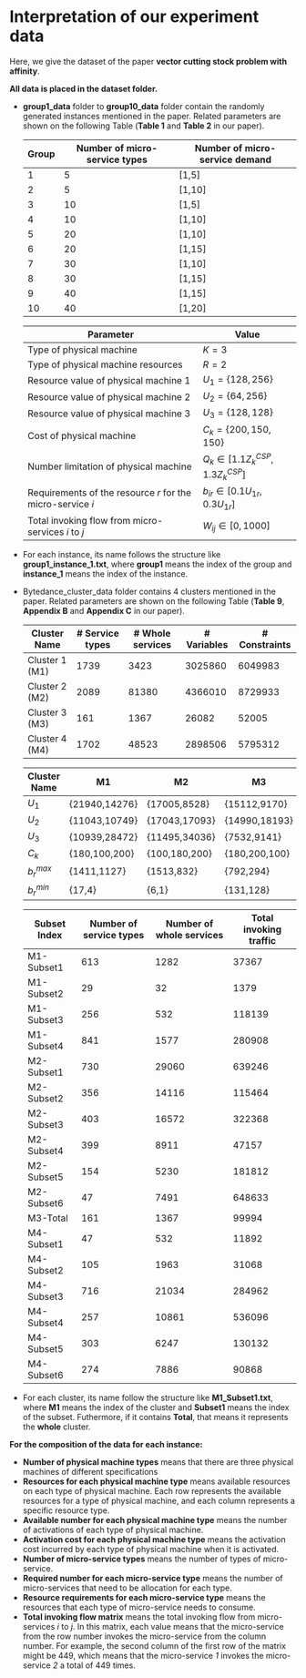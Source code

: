 # Interpretation of our experiment data 
Here, we give the dataset of the paper **vector cutting stock problem with affinity**.



**All data is placed in the dataset folder.**
- **group1_data** folder to **group10_data** folder contain the randomly generated instances mentioned in the paper. Related parameters are shown on the following Table (**Table 1** and **Table 2** in our paper). 
  
    | Group | Number of micro-service types | Number of micro-service demand |
    |-------|-------------------------------|--------------------------------|
    | 1     | 5                             | [1,5]                          |
    | 2     | 5                             | [1,10]                         |
    | 3     | 10                            | [1,5]                          |
    | 4     | 10                            | [1,10]                         |
    | 5     | 20                            | [1,10]                         |
    | 6     | 20                            | [1,15]                         |
    | 7     | 30                            | [1,10]                         |
    | 8     | 30                            | [1,15]                         |
    | 9     | 40                            | [1,15]                         |
    | 10    | 40                            | [1,20]                         |

    | Parameter                                                  | Value                                 |
    |------------------------------------------------------------|---------------------------------------|
    | Type of physical machine                                   | $K=3$                                 |
    | Type of physical machine resources                         | $R=2$                                 |
    | Resource value of physical machine 1                       | $U_{1}=\{128,256\}$                   |
    | Resource value of physical machine 2                       | $U_{2}=\{64,256\}$                    |
    | Resource value of physical machine 3                       | $U_{3}=\{128,128\}$                   |
    | Cost of physical machine                                   | $C_{k}=\{200,150,150\}$               |
    | Number limitation of physical machine                      | $Q_{k}\in[1.1Z^{CSP}_k,1.3Z^{CSP}_k]$ |
    | Requirements of the resource $r$ for the micro-service $i$ | $b_{ir}\in[0.1U_{1r},0.3U_{1r}]$      |
    | Total invoking flow from micro-services $i$ to $j$     | $W_{ij}\in[0,1000]$                   |


- For each instance, its name follows the structure like **group1_instance_1.txt**, where **group1** means the index of the group and **instance_1** means the index of the instance. 
- Bytedance_cluster_data folder contains 4 clusters mentioned in the paper. Related parameters are shown on the following Table (**Table 9**, **Appendix B** and **Appendix C** in our paper). 

    | Cluster Name   | \# Service types | \# Whole services | \# Variables | \# Constraints |
    |----------------|------------------|-------------------|--------------|----------------|
    | Cluster 1 (M1) | 1739             | 3423              | 3025860      | 6049983        |
    | Cluster 2 (M2) | 2089             | 81380             | 4366010      | 8729933        |
    | Cluster 3 (M3) | 161              | 1367              | 26082        | 52005          |
    | Cluster 4 (M4) | 1702             | 48523             | 2898506      | 5795312        |

    | Cluster Name | M1              | M2              | M3              | M4              |
    |--------------|-----------------|-----------------|-----------------|-----------------|
    | $U_1$        | \{21940,14276\} | \{17005,8528\}  | \{15112,9170\}  | \{30334,22873\} |
    | $U_2$        | \{11043,10749\} | \{17043,17093\} | \{14990,18193\} | \{27095,40583\} |
    | $U_3$        | \{10939,28472\} | \{11495,34036\} | \{7532,9141\}   | \{15021,11327\} |
    | $C_k$        | \{180,100,200\} | \{100,180,200\} | \{180,200,100\} | \{200,180,100\} |
    | $b^{max}_r$  | \{1411,1127\}   | \{1513,832\}    | \{792,294\}     | \{1942,888\}    |
    | $b^{min}_r$  | \{17,4\}        | \{6,1\}         | \{131,128\}     | \{8,2\}         |

    | Subset Index | Number of service types | Number of whole services | Total invoking traffic |
    |--------------|-------------------------|--------------------------|------------------------|
    | M1-Subset1   | 613                     | 1282                     | 37367                  |
    | M1-Subset2   | 29                      | 32                       | 1379                   |
    | M1-Subset3   | 256                     | 532                      | 118139                 |
    | M1-Subset4   | 841                     | 1577                     | 280908                 |
    | M2-Subset1   | 730                     | 29060                    | 639246                 |
    | M2-Subset2   | 356                     | 14116                    | 115464                 |
    | M2-Subset3   | 403                     | 16572                    | 322368                 |
    | M2-Subset4   | 399                     | 8911                     | 47157                  |
    | M2-Subset5   | 154                     | 5230                     | 181812                 |
    | M2-Subset6   | 47                      | 7491                     | 648633                 |
    | M3-Total     | 161                     | 1367                     | 99994                  |
    | M4-Subset1   | 47                      | 532                      | 11892                  |
    | M4-Subset2   | 105                     | 1963                     | 31068                  |
    | M4-Subset3   | 716                     | 21034                    | 284962                 |
    | M4-Subset4   | 257                     | 10861                    | 536096                 |
    | M4-Subset5   | 303                     | 6247                     | 130132                 |
    | M4-Subset6   | 274                     | 7886                     | 90868                  |

- For each cluster, its name follow the structure like **M1_Subset1.txt**, where **M1** means the index of the cluster and **Subset1** means the index of the subset. Futhermore, if it contains **Total**, that means it represents the **whole** cluster.

**For the composition of the data for each instance:**
- **Number of physical machine types** means that there are three physical machines of different specifications
- **Resources for each physical machine type** means available resources on each type of physical machine. Each row represents the available resources for a type of physical machine, and each column represents a specific resource type.
- **Available number for each physical machine type** means the number of activations of each type of physical machine.
- **Activation cost for each physical machine type** means the activation cost incurred by each type of physical machine when it is activated.
- **Number of micro-service types** means the number of types of micro-service.
- **Required number for each micro-service type** means the number of micro-services that need to be allocation for each type.
- **Resource requirements for each micro-service type** means the resources that each type of micro-service needs to consume.
- **Total invoking flow matrix** means the total invoking flow from micro-services *i* to *j*. In this matrix, each value means that the micro-service from the row number invokes the micro-service from the column number. For example, the second column of the first row of the matrix might be 449, which means that the micro-service *1* invokes the micro-service *2* a total of 449 times.

	